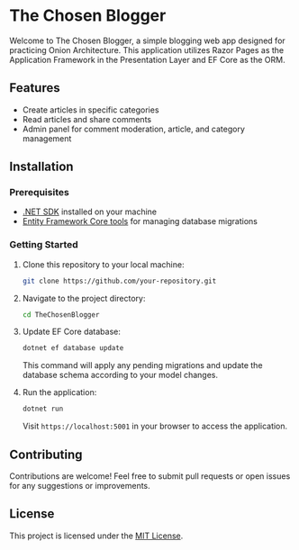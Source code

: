 # The Chosen Blogger

Welcome to The Chosen Blogger, a simple blogging web app designed for practicing Onion Architecture. This application utilizes Razor Pages as the Application Framework in the Presentation Layer and EF Core as the ORM.

## Features

- Create articles in specific categories
- Read articles and share comments
- Admin panel for comment moderation, article, and category management

## Installation

### Prerequisites

- [.NET SDK](https://dotnet.microsoft.com/download) installed on your machine
- [Entity Framework Core tools](https://docs.microsoft.com/en-us/ef/core/cli/dotnet) for managing database migrations

### Getting Started

1. Clone this repository to your local machine:

   ```bash
   git clone https://github.com/your-repository.git
   ```

2. Navigate to the project directory:

   ```bash
   cd TheChosenBlogger
   ```

3. Update EF Core database:

   ```bash
   dotnet ef database update
   ```

   This command will apply any pending migrations and update the database schema according to your model changes.

4. Run the application:

   ```bash
   dotnet run
   ```

   Visit `https://localhost:5001` in your browser to access the application.

## Contributing

Contributions are welcome! Feel free to submit pull requests or open issues for any suggestions or improvements.

## License

This project is licensed under the [MIT License](LICENSE).

